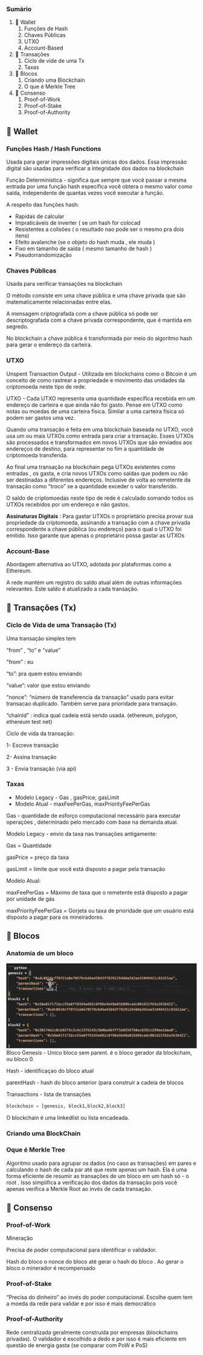 ### Sumário

1. 🪪 Wallet
    1. Funções de Hash
    2. Chaves Públicas
    3. UTXO
    4. Account-Based
2. 🔁 Transações
    1. Ciclo de vide de uma Tx
    2. Taxas
3. 🧱 Blocos
    1. Criando uma Blockchain
    2. O que é Merkle Tree
4. 🤝 Consenso
    1. Proof-of-Work
    2. Proof-of-Stake
    3. Proof-of-Authority

## 🪪 Wallet 

### Funções Hash / Hash Functions
Usada para gerar impressões digitais únicas dos dados. Essa impressão digital são usadas para verificar a integridade dos dados na blockchain 

Função Deterministica  - significa que sempre que você passar a mesma entrada por uma função hash específica você obtera o mesmo valor como saída, independente de quantas vezes você executar a função.

A respeito das funções hash: 
- Rapidas de calcular
- Impraticáveis de inverter ( se um hash for colocad
- Resistentes a colisões ( o resultado nao pode ser o mesmo pra dois itens)
- Efeito avalanche (se o objeto do hash muda , ele muda )
- Fixo em tamanho de saída ( mesmo tamanho de hash )
- Pseudorrandomização

### **Chaves Públicas**
Usada para verificar transações na blockchain

O método consiste em uma chave pública e uma chave privada que são matematicamente relacionadas entre elas.

A mensagem criptografada com a chave pública só pode ser descriptografada com a chave privada correspondente, que é mantida em segredo.

No blockchain a chave pública é transformada por meio do algoritmo hash para gerar o endereço da carteira.


### UTXO

Unspent Transaction Output -   Utilizada em blockchains como o Bitcoin é um conceito de como rastrear a propriedade e movimento das unidades da criptomoeda neste tipo de rede.

UTXO - Cada UTXO representa uma quantidade especifica recebida em um endereço de carteira e que ainda não foi gasto. Pense em UTXO como notas ou moedas de uma carteira física. Similar a uma carteira física só podem ser gastos uma vez.


Quando uma transação é feita em uma blockchain baseada no UTXO, você usa um ou mais UTXOs como entrada para criar a transação. Esses UTXOs são processados e transformados em novos UTXOs que são enviados aos endereços de destino, para representar no fim a quantidade de criptomoeda transferida.

Ao final uma transação na blockchain pega UTXOs existentes como entradas , os gasta, e cria novos UTXOs como saídas que podem ou não ser destinadas a diferentes endereços. Inclusive de volta ao remetente da transação como "troco” se a quantidade exceder o valor transferido.

O saldo de criptomoedas neste tipo de rede é calculado somando todos os UTXOs recebidos por um endereço e não gastos.

**Assinaturas Digitais** : Para gastar UTXOs o proprietário precisa provar sua propriedade da criptomoeda, assinando a transação com a chave privada correspondente a chave pública (ou endereço) para o qual o UTXO foi emitido. Isso garante que apenas o proprietário possa gastar as UTXOs


### Account-Base

Abordagem alternativa ao UTXO, adotada por plataformas como a Ethereum.

A rede mantém um registro do saldo atual além de outras informações relevantes. Este saldo é atualizado a cada transação.


## 🔁 Transações (Tx)


### Ciclo de Vida de uma Transação (Tx)


Uma transação simples tem

“from” , “to” e “value”

"from” : eu

“to”: pra quem estou enviando

“value”: valor que estou enviando

“nonce”:  “número de transferencia da transação” usado para evitar transacao duplicado. Também serve para prioridade para transação.

“chainId” : indica qual cadeia está sendo usada. (ethereum, polygon, ethereum test net)

Ciclo de vida da transação: 

1- Escreve transação

2- Assina transação

3 - Envia transação (via api)

### Taxas

- Modelo Legacy - Gas , gasPrice, gasLimit
- Modelo Atual - maxFeePerGas, maxPriorityFeePerGas

Gas - quantidade de esforço computacional necessário para executar operações , determinado pelo mercado com base na demanda atual.

Modelo Legacy - envio da taxa nas transações antigamente: 

Gas = Quantidade

gasPrice = preço da taxa

gasLimit = limite que você está disposto a pagar pela transação

Modelo Atual: 

maxFeePerGas =  Máximo de taxa que o remetente está disposto a pagar por unidade de gás

maxPriorityFeePerGas = Gorjeta ou taxa de prioridade que um usuário está disposto a pagar para os mineiradores.

## 🧱 Blocos

### Anatomia de um bloco
![blockchain-anatomy](./blockchain.png)
Bloco Genesis - Unico bloco sem parent. é o bloco gerador da blockchain, ou bloco 0.

Hash - identificaçao do bloco atual

parentHash - hash do bloco anterior (para construir a cadeia de blocos

Transactions - lista de transações

```python
blockchain = [genesis, block1,block2,block3]
```

O blockchain é uma linkedlist ou lista encadeada.


### Criando uma BlockChain


### Oque é Merkle Tree

Algoritmo usado para agrupar os dados (no caso as transações) em pares e calculando o hash de cada par até que reste apenas um hash. Ela é uma forma eficiente de resumir as transações de um bloco em um hash só - o root . Isso simplifica a verificação dos dados da transação pois você apenas verifica a Merkle Root ao invés de cada transação.

## 🤝 Consenso


### Proof-of-Work

Mineração

Precisa de poder computacional para identificar o validador.

Hash do bloco o nonce do bloco até gerar o hash do bloco . Ao gerar o bloco o minerador é recompensado

### Proof-of-Stake

“Precisa do dinheiro” ao invés do poder computacional. Escolhe quem tem a moeda da rede para validar e por isso é mais democrático

### Proof-of-Authority

Rede centralizada geralmente construida por empresas (blockchains privadas).
O validador é escolhido a dedo e por isso é mais eficiente em questão de energia gasta (se comparar com PoW e PoS) 